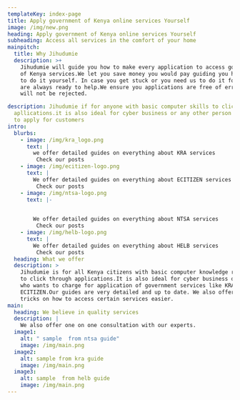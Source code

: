 ```yaml
---
templateKey: index-page
title: Apply government of Kenya online services Yourself
image: /img/new.png
heading: Apply government of Kenya online services Yourself
subheading: Access all services in the comfort of your home
mainpitch:
  title: Why Jihudumie
  description: >+
    Jihudumie will guide you how to make every application to access government
    of Kenya services.We let you save money you would pay guiding you how  best
    to do it yourself. In case you get stuck or you need us to do it for you we
    are always ready to help.We ensure you applications are free of errors and
    will not be rejected. 

description: Jihudumie if for anyone with basic computer skills to click through
  apllications.it is also ideal for cyber business or any other person charging
  to apply for customers
intro:
  blurbs:
    - image: /img/kra_logo.png
      text: |
        we offer detailed guides on everything about KRA services
         Check our posts
    - image: /img/ecitizen-logo.png
      text: |
        We offer detailed guides on everything about ECITIZEN services
         Check our posts
    - image: /img/ntsa-logo.png
      text: |-
        

        We offer detailed guides on everything about NTSA services
         Check our posts
    - image: /img/helb-logo.png
      text: |
        We offer detailed guides on everything about HELB services
         Check our posts
  heading: What we offer
  description: >
    Jihudumie is for all Kenya citizens with basic computer knowledge required
    to click through applications.It is also ideal for cyber business or any one
    who wants to charge for application of government services like KRA or
    ECITIZEN.Our guides are very detailed and up to date. We also offer tips and
    tricks on how to access certain services easier.
main:
  heading: We believe in quality services
  description: |
    We also offer one on one consultation with our experts.
  image1:
    alt: " sample  from ntsa guide"
    image: /img/main.png
  image2:
    alt: sample from kra guide
    image: /img/main.png
  image3:
    alt: sample  from helb guide
    image: /img/main.png
---
```

